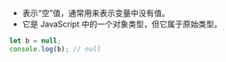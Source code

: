    - 表示“空”值，通常用来表示变量中没有值。
   - 它是 JavaScript 中的一个对象类型，但它属于原始类型。

   ```javascript
   let b = null;
   console.log(b); // null
   ```
